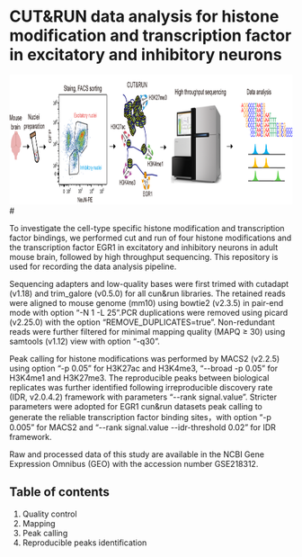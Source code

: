 # CUT&RUN data analysis for histone modification and transcription factor in excitatory and inhibitory neurons

<div align=center><img width="900" height="230" src="https://github.com/Gavin-Yinld/Neuronal_CUT.RUN/blob/main/github.png"/></div>
#    

To investigate the cell-type specific histone modification and transcription factor bindings, we performed cut and run of four histone modifications and the transcription factor EGR1 in excitatory and inhibitory neurons in adult mouse brain, followed by high throughput sequencing. This repository is used for recording the data analysis pipeline.

Sequencing adapters and low-quality bases were first trimed with cutadapt (v1.18) and trim_galore (v0.5.0) for all cun&run libraries. The retained reads were aligned to mouse genome (mm10) using bowtie2 (v2.3.5) in pair-end mode with option “-N 1 -L 25”.PCR duplications were removed using picard (v2.25.0) with the option “REMOVE_DUPLICATES=true”. Non-redundant reads were further filtered for minimal mapping quality (MAPQ ≥ 30) using samtools (v1.12) view with option “-q30”.

Peak calling for histone modifications was performed by MACS2 (v2.2.5) using option “-p 0.05” for H3K27ac and H3K4me3, “--broad -p 0.05” for H3K4me1 and H3K27me3. The reproducible peaks between biological replicates was further identified following irreproducible discovery rate (IDR, v2.0.4.2) framework with parameters “--rank signal.value”. Stricter parameters were adopted for EGR1 cun&run datasets peak calling to generate the reliable transcription factor binding sites，with option “-p 0.005” for MACS2 and “--rank signal.value --idr-threshold 0.02” for IDR framework.

Raw and processed data of this study are available in the NCBI Gene Expression Omnibus (GEO) with the accession number GSE218312. 

## Table of contents
1. Quality control
2. Mapping
3. Peak calling
4. Reproducible peaks identification
